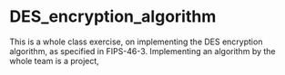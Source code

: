 # DES_encryption_algorithm
This is a whole class exercise, on implementing the DES encryption algorithm, as specified in FIPS-46-3. Implementing an algorithm by the whole team is a project,

